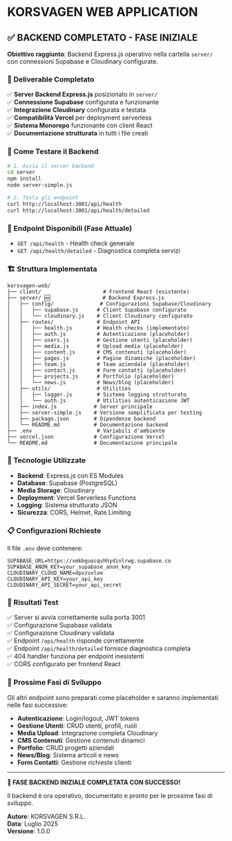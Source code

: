 # KORSVAGEN WEB APPLICATION

## ✅ BACKEND COMPLETATO - FASE INIZIALE

**Obiettivo raggiunto**: Backend Express.js operativo nella cartella `server/` con connessioni Supabase e Cloudinary configurate.

### 🎯 Deliverable Completato

✅ **Server Backend Express.js** posizionato in `server/`  
✅ **Connessione Supabase** configurata e funzionante  
✅ **Integrazione Cloudinary** configurata e testata  
✅ **Compatibilità Vercel** per deployment serverless  
✅ **Sistema Monorepo** funzionante con client React  
✅ **Documentazione strutturata** in tutti i file creati

### 🚀 Come Testare il Backend

```bash
# 1. Avvia il server backend
cd server
npm install
node server-simple.js

# 2. Testa gli endpoint
curl http://localhost:3001/api/health
curl http://localhost:3001/api/health/detailed
```

### 📡 Endpoint Disponibili (Fase Attuale)

- `GET /api/health` - Health check generale
- `GET /api/health/detailed` - Diagnostica completa servizi

### 🏗️ Struttura Implementata

```
korsvagen-web/
├── client/                    # Frontend React (esistente)
├── server/ 🆕                 # Backend Express.js
│   ├── config/               # Configurazioni Supabase/Cloudinary
│   │   ├── supabase.js      # Client Supabase configurato
│   │   └── cloudinary.js    # Client Cloudinary configurato
│   ├── routes/              # Endpoint API
│   │   ├── health.js        # Health checks (implementato)
│   │   ├── auth.js          # Autenticazione (placeholder)
│   │   ├── users.js         # Gestione utenti (placeholder)
│   │   ├── media.js         # Upload media (placeholder)
│   │   ├── content.js       # CMS contenuti (placeholder)
│   │   ├── pages.js         # Pagine dinamiche (placeholder)
│   │   ├── team.js          # Team aziendale (placeholder)
│   │   ├── contact.js       # Form contatti (placeholder)
│   │   ├── projects.js      # Portfolio (placeholder)
│   │   └── news.js          # News/blog (placeholder)
│   ├── utils/               # Utilities
│   │   ├── logger.js        # Sistema logging strutturato
│   │   └── auth.js          # Utilities autenticazione JWT
│   ├── index.js            # Server principale
│   ├── server-simple.js    # Versione semplificata per testing
│   ├── package.json        # Dipendenze backend
│   └── README.md           # Documentazione backend
├── .env                     # Variabili d'ambiente
├── vercel.json             # Configurazione Vercel
└── README.md               # Documentazione principale
```

### 🔧 Tecnologie Utilizzate

- **Backend**: Express.js con ES Modules
- **Database**: Supabase (PostgreSQL)
- **Media Storage**: Cloudinary
- **Deployment**: Vercel Serverless Functions
- **Logging**: Sistema strutturato JSON
- **Sicurezza**: CORS, Helmet, Rate Limiting

### 📋 Configurazioni Richieste

Il file `.env` deve contenere:

```env
SUPABASE_URL=https://xmkbguocqvhhydinlrwg.supabase.co
SUPABASE_ANON_KEY=your_supabase_anon_key
CLOUDINARY_CLOUD_NAME=dpvzuvloe
CLOUDINARY_API_KEY=your_api_key
CLOUDINARY_API_SECRET=your_api_secret
```

### 🧪 Risultati Test

✅ Server si avvia correttamente sulla porta 3001  
✅ Configurazione Supabase validata  
✅ Configurazione Cloudinary validata  
✅ Endpoint `/api/health` risponde correttamente  
✅ Endpoint `/api/health/detailed` fornisce diagnostica completa  
✅ 404 handler funziona per endpoint inesistenti  
✅ CORS configurato per frontend React

### 🔄 Prossime Fasi di Sviluppo

Gli altri endpoint sono preparati come placeholder e saranno implementati nelle fasi successive:

- **Autenticazione**: Login/logout, JWT tokens
- **Gestione Utenti**: CRUD utenti, profili, ruoli
- **Media Upload**: Integrazione completa Cloudinary
- **CMS Contenuti**: Gestione contenuti dinamici
- **Portfolio**: CRUD progetti aziendali
- **News/Blog**: Sistema articoli e news
- **Form Contatti**: Gestione richieste clienti

---

**🎉 FASE BACKEND INIZIALE COMPLETATA CON SUCCESSO!**

Il backend è ora operativo, documentato e pronto per le prossime fasi di sviluppo.

**Autore**: KORSVAGEN S.R.L.  
**Data**: Luglio 2025  
**Versione**: 1.0.0
